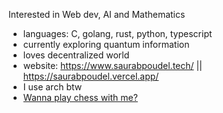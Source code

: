 
Interested in Web dev, AI and Mathematics

- languages: C, golang, rust, python, typescript
- currently exploring quantum information
- loves decentralized world
- website: https://www.saurabpoudel.tech/ || https://saurabpoudel.vercel.app/
- I use arch btw
-  <a href="https://lichess.org/@/SaurabPoudel20"> Wanna play chess with me?  <a/>


